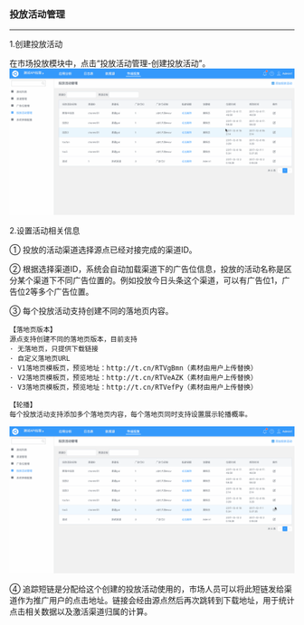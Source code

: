 ### 投放活动管理

---

1.创建投放活动

在市场投放模块中，点击“投放活动管理-创建投放活动”。![](/_book/assets/创建投放活动.gif)

2.设置活动相关信息

① 投放的活动渠道选择源点已经对接完成的渠道ID。

② 根据选择渠道ID，系统会自动加载渠道下的广告位信息，投放的活动名称是区分某个渠道下不同广告位置的。例如投放今日头条这个渠道，可以有广告位1，广告位2等多个广告位置。

③ 每个投放活动支持创建不同的落地页内容。

```
【落地页版本】
源点支持创建不同的落地页版本，目前支持
· 无落地页，只提供下载链接
· 自定义落地页URL
· V1落地页模板页，预览地址：http://t.cn/RTVgBmn（素材由用户上传替换）
· V2落地页模板页，预览地址：http://t.cn/RTVeAZK（素材由用户上传替换）
· V3落地页模板页，预览地址：http://t.cn/RTVefPy（素材由用户上传替换）
```

```
【轮播】
每个投放活动支持添加多个落地页内容，每个落地页同时支持设置展示轮播概率。
```

![](/assets/创建投放活动1.gif)

④ 追踪短链是分配给这个创建的投放活动使用的，市场人员可以将此短链发给渠道作为推广用户的点击地址。链接会经由源点然后再次跳转到下载地址，用于统计点击相关数据以及激活渠道归属的计算。


